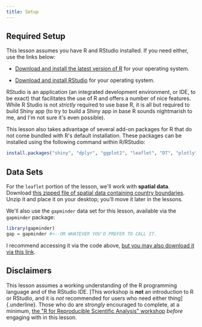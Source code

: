 ```yaml
---
title: Setup
---
```


## Required Setup

This lesson assumes you have R and RStudio installed. If you need either, use the links below:

-   [Download and install the latest version of R](https://www.r-project.org/) for your operating system.

-   [Download and install RStudio](https://posit.co/download/rstudio-desktop/#download) for your operating system.

RStudio is an application (an integrated development environment, or IDE, to be exact) that facilitates the use of R and offers a number of nice features. While R Studio is not *strictly* required to use base R, it is all but required to build Shiny app (to try to build a Shiny app in base R sounds nightmarish to me, and I'm not sure it's even possible).

This lesson also takes advantage of several add-on packages for R that do not come bundled with R's default installation. These packages can be installed using the following command within R/RStudio:

``` r
install.packages("shiny", "dplyr", "ggplot2", "leaflet", "DT", "plotly", "gapminder", "countrycode", "sf")
```

## Data Sets

For the `leaflet` portion of the lesson, we'll work with **spatial data**. Download [this zipped file of spatial data containing country boundaries](data/TM_WORLD_BORDERS_SIMPL-0.3.zip). Unzip it and place it on your desktop; you'll move it later in the lessons.

We'll also use the `gapminder` data set for this lesson, available via the `gapminder` package:

``` r
library(gapminder)
gap = gapminder #<--OR WHATEVER YOU'D PREFER TO CALL IT.
```

I recommend accessing it via the code above, [but you may also download it via this link](data/gapminder.csv).

## Disclaimers

This lesson assumes a working understanding of the R programming language and of the RStudio IDE. [This workshop is **not** an introduction to R or RStudio, and it is *not* recommended for users who need either thing]{.underline}. Those who do are *strongly* encouraged to complete, at a minimum, [the "R for Reproducible Scientific Analysis" workshop](https://umn-dash.github.io/r-novice-gapminder/index.html) *before* engaging with in this lesson.
